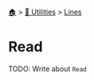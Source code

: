 <!--startTocHeader-->
[🏠](../../README.md) > [🔧 Utilities](../README.md) > [Lines](README.md)
# Read
<!--endTocHeader-->

TODO: Write about `Read`

<!--startTocSubTopic-->
<!--endTocSubTopic-->